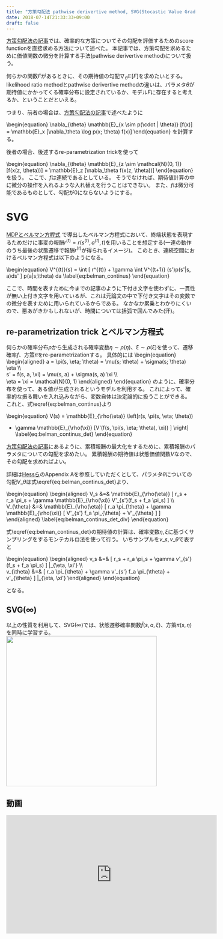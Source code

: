 ```yaml
---
title: "方策勾配法 pathwise derivertive method, SVG(Stocastic Value Gradient), DPG(Deterministic Policy Gradient)"
date: 2018-07-14T21:33:33+09:00
draft: false
---
```


[方策勾配法の記事](../20171117-reinforcement-learning-policy-gradient)では、確率的な方策についてその勾配を評価するためのscore functionを直接求める方法について述べた。
本記事では、方策勾配を求めるために価値関数の微分を計算する手法(pathwise derivertive method)について扱う。

何らかの関数$F$があるときに、その期待値の勾配$\nabla_{\theta} \mathbb{E}[F]$を求めたいとする。
likelihood ratio methodとpathwise derivertive methodの違いは、パラメタ$\theta$が期待値にかかってくる確率分布に設定されているか、モデル$F$に存在すると考えるか、ということだといえる。

つまり、前者の場合は、[方策勾配法の記事](../20171117-reinforcement-learning-policy-gradient)で述べたように

\begin{equation}
\nabla\_{\theta} \mathbb{E}\_{x \sim p(\cdot | \theta)} [f(x)] 
= \mathbb{E}_x \[\nabla\_\theta \log p(x; \theta) f(x)\]
\end{equation}
を計算する。

後者の場合、後述するre-parametrization trickを使って

\begin{equation}
\nabla\_{\theta} \mathbb{E}\_{z \sim \mathcal{N}(0, 1)} [f(x(z, \theta))] 
= \mathbb{E}\_z [\nabla\_\theta f(x(z, \theta))]
\end{equation}
を扱う。
ここで、$f$は連続であるとしている。
そうでなければ、期待値計算の中に微分の操作を入れるような入れ替えを行うことはできない。
また、$f$は微分可能であるものとして、勾配が0にならないようにする。

# SVG
[MDPとベルマン方程式](../20160410-reinforcement-learning-mdp-belman-equation)
で導出したベルマン方程式において、終端状態を表現するためだけに事変の報酬$r^{(t)} = r(s^{(t)}, a^{(t)}, t)$を用いることを想定する(一連の動作のうち最後の状態遷移で報酬$r^{(t)}$が得られるイメージ)。
このとき、連続空間におけるベルマン方程式は以下のようになる。

\begin{equation}
V^{(t)}(s) = \int \[ r^{(t)} + \gamma \int V^{(t+1)} (s')p(s'|s, a)ds' \] p(a|s;\theta) da
\label{eq:belman_continus}
\end{equation}

ここで、時間を表すために今までの記事のように下付き文字を使わずに、一貫性が無い上付き文字を用いているが、これは元論文の中で下付き文字はその変数での微分を表すために用いられているからである。
なかなか累乗とわかりにくいので、悪あがきかもしれないが、時間については括弧で囲んでみた(汗)。

## re-parametrization trick とベルマン方程式
何らかの確率分布$\rho$から生成される確率変数$\eta \sim \rho(\eta)$、$\xi \sim \rho(\xi)$を使って、遷移確率$f$、方策$\pi$をre-parametrizationする。
具体的には
\begin{equation}
\begin{aligned}
a = \pi(s, \eta; \theta) = \mu(s; \theta) + \sigma(s; \theta) \eta \\\\\
s' = f(s, a, \xi) = \mu(s, a) + \sigma(s, a) \xi \\\\\
\eta = \xi = \mathcal{N}(0, 1)
\end{aligned}
\end{equation}
のように、確率分布を使って、ある値が生成されるというモデルを利用する。
これによって、確率的な振る舞いを入れ込みながら、変数自体は決定論的に扱うことができる。
これと、式\eqref{eq:belman_continus}より

\begin{equation}
V(s) = \mathbb{E}\_{\rho(\eta)} \left\[r(s, \pi(s, \eta; \theta)) 
+ \gamma \mathbb{E}\_{\rho(\xi)} 
\[V'(f(s, \pi(s, \eta; \theta), \xi)) \]
\right\]
\label{eq:belman_continus_det}
\end{equation}

[方策勾配法の記事](../20171117-reinforcement-learning-policy-gradient)にあるように、累積報酬の最大化をするために、累積報酬のパラメタについての勾配を求めたい。
累積報酬の期待値は状態価値関数$V$なので、その勾配を求めればよい。

詳細は[Hessら](https://arxiv.org/abs/1510.09142)のAppendix Aを参照していただくとして、パラメタ$\theta$についての勾配$V\_\theta$は式\eqref{eq:belman_continus_det}より、

\begin{equation}
\begin{aligned}
V\_s &=& \mathbb{E}\_{\rho(\eta)} \[
r\_s +
r\_a \pi\_s +
\gamma \mathbb{E}\_{\rho(\xi)}
V'\_{s'}(f\_s + f\_a \pi\_s)
\] \\\\\
V\_{\theta} &=& \mathbb{E}\_{\rho(\eta)} \[
r\_a \pi\_{\theta} +
\gamma \mathbb{E}\_{\rho(\xi)}
\[
V'\_{s'} f\_a \pi\_{\theta} +
V'\_{\theta}
\]
\]
\end{aligned}
\label{eq:belman_continus_det_div}
\end{equation}

式\eqref{eq:belman_continus_det}の期待値の計算は、確率変数$\eta, \xi$に基づくサンプリングをするモンテカルロ法を使って行う。
いちサンプルを$v\_s, v\_{\theta}$で表すと

\begin{equation}
\begin{aligned}
v\_s &=& \[
r\_s +
r\_a \pi\_s +
\gamma v'\_{s'}(f\_s + f\_a \pi\_s)
\] \|\_{\eta, \xi'} \\\\\
v\_{\theta} &=& \[
r\_a \pi\_{\theta} +
\gamma v'\_{s'} f\_a \pi\_{\theta} +
v'\_{\theta}
\] \|\_{\eta, \xi'}
\end{aligned}
\end{equation}

となる。

## SVG($\infty$)
以上の性質を利用して、SVG($\infty$)では、状態遷移確率関数$\hat{f}(s, a, \xi)$、方策$\pi(s, \eta)$を同時に学習する。
<img src="/images/2018/07/svg_inf.png" width="400px">

## 動画
<iframe width="560" height="315" src="https://www.youtube.com/embed/PYdL7bcn_cM" frameborder="0" allow="autoplay; encrypted-media" allowfullscreen></iframe>
